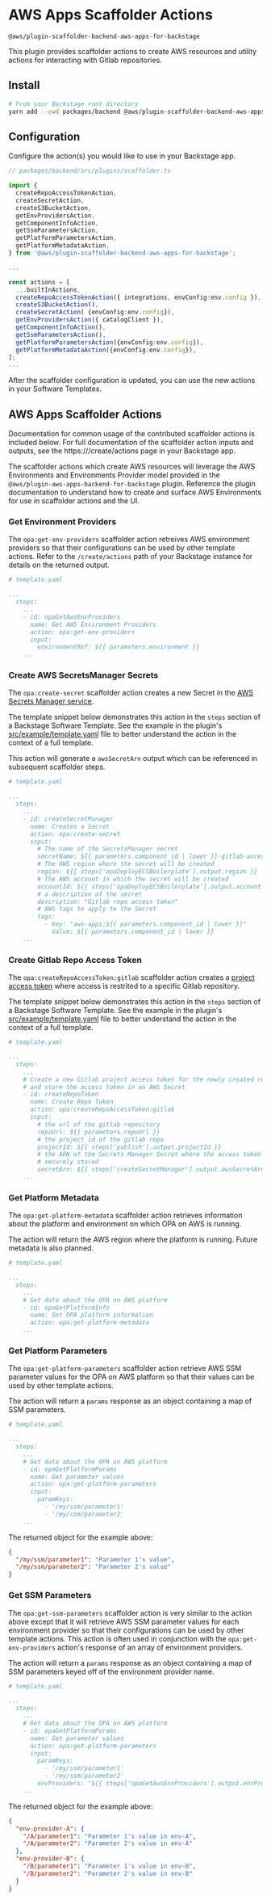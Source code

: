 <!--
Copyright Amazon.com, Inc. or its affiliates. All Rights Reserved.
SPDX-License-Identifier: Apache-2.0
-->

# AWS Apps Scaffolder Actions

`@aws/plugin-scaffolder-backend-aws-apps-for-backstage`

This plugin provides scaffolder actions to create AWS resources and utility actions for interacting with Gitlab repositories.

## Install

```sh
# From your Backstage root directory
yarn add --cwd packages/backend @aws/plugin-scaffolder-backend-aws-apps-for-backstage@0.2.0
```

## Configuration

Configure the action(s) you would like to use in your Backstage app.

```ts
// packages/backend/src/plugins/scaffolder.ts

import {
  createRepoAccessTokenAction,
  createSecretAction,
  createS3BucketAction,
  getEnvProvidersAction,
  getComponentInfoAction,
  getSsmParametersAction,
  getPlatformParametersAction,
  getPlatformMetadataAction,
} from '@aws/plugin-scaffolder-backend-aws-apps-for-backstage';

...

const actions = [
  ...builtInActions,
  createRepoAccessTokenAction({ integrations, envConfig:env.config }),
  createS3BucketAction(),
  createSecretAction( {envConfig:env.config}),
  getEnvProvidersAction({ catalogClient }),
  getComponentInfoAction(),
  getSsmParametersAction(),
  getPlatformParametersAction({envConfig:env.config}),
  getPlatformMetadataAction({envConfig:env.config}),
];
...
```

After the scaffolder configuration is updated, you can use the new actions in your Software Templates.

## AWS Apps Scaffolder Actions

Documentation for common usage of the contributed scaffolder actions is included below.
For full documentation of the scaffolder action inputs and outputs, see the https://<your backstage app>/create/actions page in your Backstage app.

The scaffolder actions which create AWS resources will leverage the AWS Environments and Environments Provider model provided in the `@aws/plugin-aws-apps-backend-for-backstage` plugin.
Reference the plugin documentation to understand how to create and surface AWS Environments for use in scaffolder actions and the UI.

### Get Environment Providers

The `opa:get-env-providers` scaffolder action retreives AWS environment providers so that their configurations can be used by other template actions. Refer to the `/create/actions` path of your Backstage instance for details on the returned output.

```yaml
# template.yaml

...
  steps:
    ...
    - id: opaGetAwsEnvProviders
      name: Get AWS Environment Providers
      action: opa:get-env-providers
      input:
        environmentRef: ${{ parameters.environment }}
    ...

```

### Create AWS SecretsManager Secrets

The `opa:create-secret` scaffolder action creates a new Secret in the [AWS Secrets Manager service](https://aws.amazon.com/secrets-manager/).

The template snippet below demonstrates this action in the `steps` section of a Backstage Software Template. See the example in the plugin's [src/example/template.yaml][example_template] file to better understand the action in the context of a full template.

This action will generate a `awsSecretArn` output which can be referenced in subsequent scaffolder steps.

```yaml
# template.yaml

...
  steps:
    ...
    - id: createSecretManager
      name: Creates a Secret
      action: opa:create-secret
      input:
        # The name of the SecretsManager secret
        secretName: ${{ parameters.component_id | lower }}-gitlab-access-token
        # The AWS region where the secret will be created
        region: ${{ steps['opaDeployECSBoilerplate'].output.region }}
        # The AWS account in which the secret will be created
        accountId: ${{ steps['opaDeployECSBoilerplate'].output.account }}
        # a description of the secret
        description: "Gitlab repo access token"
        # AWS tags to apply to the Secret
        tags:
          - Key: "aws-apps:${{ parameters.component_id | lower }}"
            Value: ${{ parameters.component_id | lower }}
    ...

```

### Create Gitlab Repo Access Token

The `opa:createRepoAccessToken:gitlab` scaffolder action creates a [project access token][gitlab_pat] where access is restrited to a specific Gitlab repository.

The template snippet below demonstrates this action in the `steps` section of a Backstage Software Template. See the example in the plugin's [src/example/template.yaml][example_template] file to better understand the action in the context of a full template.

```yaml
# template.yaml

...
  steps:
    ...
    # Create a new Gitlab project access token for the newly created repo
    # and store the access token in an AWS Secret
    - id: createRepoToken
      name: Create Repo Token
      action: opa:createRepoAccessToken:gitlab
      input:
        # the url of the gitlab repository
        repoUrl: ${{ parameters.repoUrl }}
        # the project id of the gitlab repo
        projectId: ${{ steps['publish'].output.projectId }}
        # the ARN of the Secrets Manager Secret where the access token should be
        # securely stored
        secretArn: ${{ steps['createSecretManager'].output.awsSecretArn }}
    ...

```

### Get Platform Metadata

The `opa:get-platform-metadata` scaffolder action retrieves information about the platform and environment on which OPA on AWS is running.

The action will return the AWS region where the platform is running. Future metadata is also planned.

```yaml
# template.yaml

...
  steps:
    ...
    # Get data about the OPA on AWS platform
    - id: opaGetPlatformInfo
      name: Get OPA platform information
      action: opa:get-platform-metadata
    ...

```

### Get Platform Parameters

The `opa:get-platform-parameters` scaffolder action retrieve AWS SSM parameter values for the OPA on AWS platform so that their values can be used by other template actions.

The action will return a `params` response as an object containing a map of SSM parameters.

```yaml
# template.yaml

...
  steps:
    ...
    # Get data about the OPA on AWS platform
    - id: opaGetPlatformParams
      name: Get parameter values
      action: opa:get-platform-parameters
      input:
        paramKeys:
          - '/my/ssm/parameter1'
          - '/my/ssm/parameter2'
    ...

```

The returned object for the example above:

```json
{
  "/my/ssm/parameter1": "Parameter 1's value",
  "/my/ssm/parameter2": "Parameter 2's value"
}
```

### Get SSM Parameters

The `opa:get-ssm-parameters` scaffolder action is very similar to the action above except that it will retrieve AWS SSM parameter values for each environment provider so that their configurations can be used by other template actions. This action is often used in conjunction with the `opa:get-env-providers` action's response of an array of environment providers.

The action will return a `params` response as an object containing a map of SSM parameters keyed off of the environment provider name.

```yaml
# template.yaml

...
  steps:
    ...
    # Get data about the OPA on AWS platform
    - id: opaGetPlatformParams
      name: Get parameter values
      action: opa:get-platform-parameters
      input:
        paramKeys:
          - '/my/ssm/parameter1'
          - '/my/ssm/parameter2'
        envProviders: "${{ steps['opaGetAwsEnvProviders'].output.envProviders }}",
    ...

```

The returned object for the example above:

```json
{
  "env-provider-A": {
    "/A/parameter1": "Parameter 1's value in env-A",
    "/A/parameter2": "Parameter 2's value in env-A"
  },
  "env-provider-B": {
    "/B/parameter1": "Parameter 1's value in env-B",
    "/B/parameter2": "Parameter 2's value in env-B"
  }
}
```

<!-- link definitions -->

[gitlab_pat]: https://docs.gitlab.com/ee/user/project/settings/project_access_tokens.html 'Gitlab Project Access Tokens'
[example_template]: src/example/template.yaml
